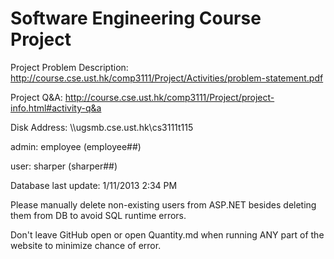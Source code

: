 Software Engineering Course Project
===========

Project Problem Description: http://course.cse.ust.hk/comp3111/Project/Activities/problem-statement.pdf 

Project Q&A: http://course.cse.ust.hk/comp3111/Project/project-info.html#activity-q&a

Disk Address:  \\\\ugsmb.cse.ust.hk\cs3111t115

admin: employee (employee##)

user: sharper (sharper##)

Database last update: 1/11/2013 2:34 PM

Please manually delete non-existing users from ASP.NET besides deleting them from DB to avoid SQL runtime errors.

Don't leave GitHub open or open Quantity.md when running ANY part of the website to minimize chance of error.